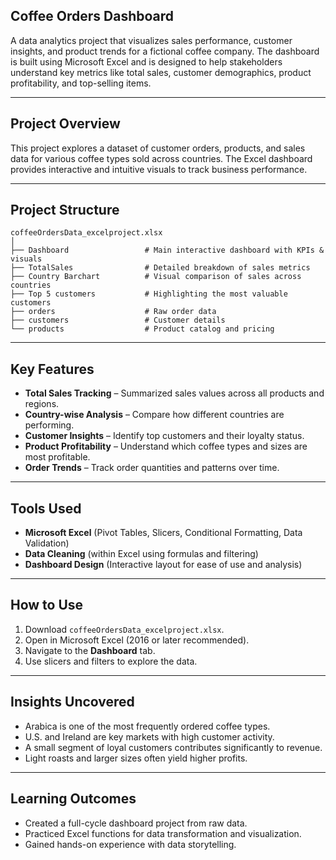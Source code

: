 ## Coffee Orders Dashboard

A data analytics project that visualizes sales performance, customer insights, and product trends for a fictional coffee company. The dashboard is built using Microsoft Excel and is designed to help stakeholders understand key metrics like total sales, customer demographics, product profitability, and top-selling items.

---

## Project Overview

This project explores a dataset of customer orders, products, and sales data for various coffee types sold across countries. The Excel dashboard provides interactive and intuitive visuals to track business performance.

---

## Project Structure

```
coffeeOrdersData_excelproject.xlsx
│
├── Dashboard                 # Main interactive dashboard with KPIs & visuals
├── TotalSales                # Detailed breakdown of sales metrics
├── Country Barchart          # Visual comparison of sales across countries
├── Top 5 customers           # Highlighting the most valuable customers
├── orders                    # Raw order data
├── customers                 # Customer details
└── products                  # Product catalog and pricing
```

---

## Key Features

*  **Total Sales Tracking** – Summarized sales values across all products and regions.
*  **Country-wise Analysis** – Compare how different countries are performing.
*  **Customer Insights** – Identify top customers and their loyalty status.
*  **Product Profitability** – Understand which coffee types and sizes are most profitable.
*  **Order Trends** – Track order quantities and patterns over time.

---

##  Tools Used

* **Microsoft Excel** (Pivot Tables, Slicers, Conditional Formatting, Data Validation)
* **Data Cleaning** (within Excel using formulas and filtering)
* **Dashboard Design** (Interactive layout for ease of use and analysis)

---

## How to Use

1. Download `coffeeOrdersData_excelproject.xlsx`.
2. Open in Microsoft Excel (2016 or later recommended).
3. Navigate to the **Dashboard** tab.
4. Use slicers and filters to explore the data.

---

##  Insights Uncovered

* Arabica is one of the most frequently ordered coffee types.
* U.S. and Ireland are key markets with high customer activity.
* A small segment of loyal customers contributes significantly to revenue.
* Light roasts and larger sizes often yield higher profits.

---

## Learning Outcomes

* Created a full-cycle dashboard project from raw data.
* Practiced Excel functions for data transformation and visualization.
* Gained hands-on experience with data storytelling.

